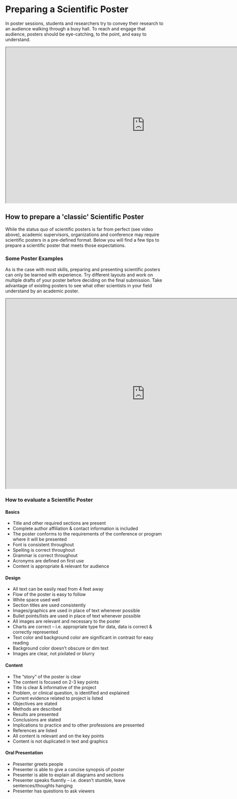 # Preparing a Scientific Poster

In poster sessions, students and researchers try to convey their research to an audience walking through a busy hall. To reach and engage that audience, posters should be eye-catching, to the point, and easy to understand.

<iframe width="875" height="492" src="https://www.youtube.com/embed/1RwJbhkCA58" title="YouTube video player" frameborder="1" allow="accelerometer; autoplay; clipboard-write; encrypted-media; gyroscope; picture-in-picture" allowfullscreen></iframe>

## How to prepare a 'classic' Scientific Poster

While the status quo of scientific posters is far from perfect (see video above), academic supervisors, organizations and conference may require scientific posters in a pre-defined format. Below you will find a few tips to prepare a scientific poster that meets those expectations.

### Some Poster Examples

As is the case with most skills, preparing and presenting scientific posters can only be learned with experience. Try different layouts and work on multiple drafts of your poster before deciding on the final submission. Take advantage of existing posters to see what other scientists in your field understand by an academic poster.

<iframe src="https://postersmysell.psych.hms.harvard.edu/" frameborder="1" width="875" height="600"></iframe>

### How to evaluate a Scientific Poster

#### Basics

* Title and other required sections are present
* Complete author affiliation & contact information is included
* The poster conforms to the requirements of the conference or program where it will be presented
* Font is consistent throughout
* Spelling is correct throughout
* Grammar is correct throughout
* Acronyms are defined on first use
* Content is appropriate & relevant for audience

#### Design

* All text can be easily read from 4 feet away
* Flow of the poster is easy to follow
* White space used well
* Section titles are used consistently
* Images/graphics are used in place of text whenever possible
* Bullet points/lists are used in place of text whenever possible
* All images are relevant and necessary to the poster
* Charts are correct – i.e. appropriate type for data, data is correct & correctly represented
* Text color and background color are significant in contrast for easy reading
* Background color doesn’t obscure or dim text
* Images are clear, not pixilated or blurry

#### Content

* The “story” of the poster is clear
* The content is focused on 2-3 key points
* Title is clear & informative of the project
* Problem, or clinical question, is identified and explained
* Current evidence related to project is listed
* Objectives are stated
* Methods are described
* Results are presented
* Conclusions are stated
* Implications to practice and to other professions are presented
* References are listed
* All content is relevant and on the key points
* Content is not duplicated in text and graphics

#### Oral Presentation

* Presenter greets people
* Presenter is able to give a concise synopsis of poster
* Presenter is able to explain all diagrams and sections
* Presenter speaks fluently – i.e. doesn’t stumble, leave sentences/thoughts hanging
* Presenter has questions to ask viewers
